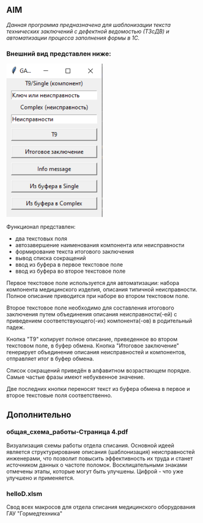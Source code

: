 ## AIM
_Данная программа предназначена для
шаблонизации текста технических заключений с дефектной ведомостью
(ТЗсДВ) и автоматизации процесса заполнения формы в 1С._ 

### Внешний вид представлен ниже:

![img.png](pictures/img.png)

Функционал представлен:
* два текстовых поля
* автозавершение наименования компонента или неисправности
* формирование текста итогового заключения
* вывод списка сокращений
* ввод из буфера в первое текстовое поле
* ввод из буфера во второе текстовое поле

Первое текстовое поле используется для автоматизации: набора 
компонента медицинского изделия, описания типичной неисправности. Полное описание приводится при наборе во втором текстовом поле.

Второе текстовое поле необходимо для составления итогового заключения путем
 объединения описания неисправности(-ей) с приведением соответствующего(-их) компонента(-ов) в родительный падеж.

Кнопка "Т9" копирует полное описание, приведенное во втором текстовом поле, в буфер обмена. 
Кнопка "Итоговое заключение" генерирует объединение описания неисправностей и компонентов, отправляет итог в буфер обмена.

Список сокращений приведён в алфавитном возрастающем порядке. Самые частые фразы имеют небуквенное значение.

Две последних кнопки переносят текст из буфера обмена в первое и второе текстовые поля соответственно.

## Дополнительно

### общая_схема_работы-Страница 4.pdf
Визуализация схемы работы отдела списания. Основной идеей является структурирование описания (шаблонизация) неисправностей инженерами, что позволит повысить эффективность их труда и станет источником данных о частоте поломок. Восклицательными знаками отмечены этапы, которые могут быть улучшены. Цифрой - что уже улучшено и применяется.

### helloD.xlsm
Свод всех макросов для отдела списания медицинского оборудования ГАУ "Гормедтехника"

